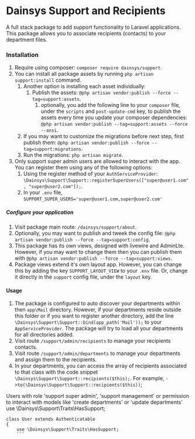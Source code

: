  # Dainsys Support and Recipients
 A full stack package to add support functionality to Laravel applications. This package allows you to associate recipients (contacts) to your department files.

 ### Installation
 1. Require using composer: `composer require dainsys/support`.
 2. You can install all package assets by running `php artisan support:install` command.
    1. Another option is installing each asset individually:
       1. Publish the assets: `@php artisan vendor:publish --force --tag=support:assets`.  
          1. optionally, you add the following line to your `composer` file, under the `scripts` and `post-update-cmd` key, to publish the assets every time you update your composer dependencies: `@php artisan vendor:publish --tag=support:assets --force --ansi`.
    2. If you may want to customize the migrations before next step, first publish them: `@php artisan vendor:publish --force --tag=support:migrations`.
    3. Run the migrations: `php artisan migrate`.   
 3. Only support super admin users are allowed to interact with the app. You can register them using any of the following options:
    1. Using the register method of your `AuthServiceProvider`: `\Dainsys\Support\Support::registerSuperUsers(["super@user1.com", "super@user2.com"]);`.
    2. In your `.env` file, `SUPPORT_SUPER_USERS='super@user1.com,super@user2.com'`
##### Configure your application
 1. Visit package main route: `/dainsys/support/about`.
 2. Optionally, you may want to publish and tweek the config file: `@php artisan vendor:publish --force --tag=support:config`.
 3. This package has its own views, designed with livewire and AdminLte. However, if you may want to change them then you can publish them with `@php artisan vendor:publish --force --tag=support:views`. 
 4. Package views extend it's own layout app. However, you can change this by adding the key `SUPPORT_LAYOUT_VIEW` to your `.env` file. Or, change it directly in the `support` config file, under the `layout` key.

#### Usage
1. The package is configured to auto discover your departments within then `app\Mail` directory. However, if your departments reside outside this folder or if you want to register another directory, add the line `\Dainsys\Support\Support::bind(app_path('Mail'));` to your `AppServiceProvider`. The package will try to load all your departments for all directories added.
2. Visit route `/support/admin/recipients` to manage your recipients contacts.
3. Visit route `/support/admin/departments` to manage your departments and assign them to the recipients.
4. In your departments, you can access the array of recipients associated to that class with the code snippet  `\Dainsys\Support\Support::recipients($this);`. For example, `->to(\Dainsys\Support\Support::recipients($this))`;



Users with role 'support super admin', 'support management' or permission to interact with models like 'create departments' or 'update departments'
    use \Dainsys\Support\Traits\HasSupport;

```
class User extends Authenticatable
{
    use \Dainsys\Support\Traits\HasSupport;
    ```

